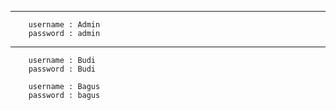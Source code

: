 
---

<!-- Login Admin -->
```
    username : Admin
    password : admin
```
---



<!-- LOGIN DOKTER -->
```
    username : Budi
    password : Budi
```

<!-- Login Pasien -->
```
    username : Bagus
    password : bagus
```